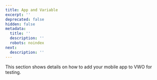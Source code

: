 ```yaml
---
title: App and Variable
excerpt: ''
deprecated: false
hidden: false
metadata:
  title: ''
  description: ''
  robots: noindex
next:
  description: ''
---
```

This section shows details on how to add your mobile app to VWO for testing.
